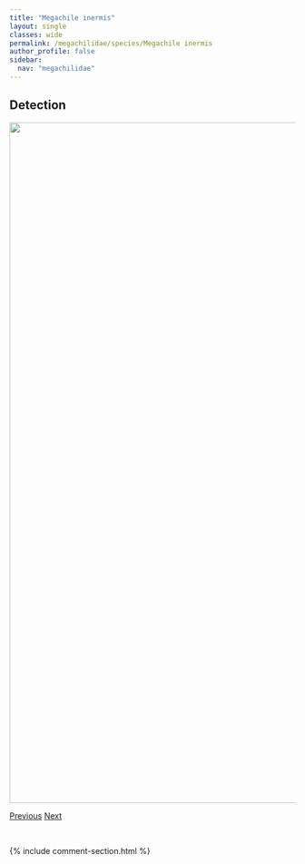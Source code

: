 ```yaml
---
title: "Megachile inermis"
layout: single
classes: wide
permalink: /megachilidae/species/Megachile inermis
author_profile: false
sidebar:
  nav: "megachilidae"
---
```


<h2>Detection</h2>

<a href="/ANBC/assets/figures/species/Megachile inermis/range-map.png">
<img src="/ANBC/assets/figures/species/Megachile inermis/range-map.png" height = "1200" width = "800">
</a>

<a href="/profiles/species/Megachile frigida" class="pagination--pager" title="PreviousName">Previous</a> <a href="/profiles/species/Megachile lapponica" class="pagination--pager" title="NextName">Next</a>

<p>&nbsp;</p>

{% include comment-section.html %}
